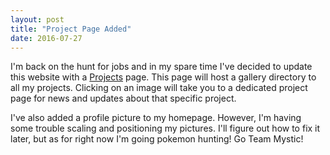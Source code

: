 ```yaml
---
layout: post
title: "Project Page Added"
date: 2016-07-27
---
```


I'm back on the hunt for jobs and in my spare time I've decided to update this website with a [Projects](/projects) page. 
This page will host a gallery directory to all my projects. Clicking on an image will take you to a dedicated project page for news and updates about that specific project.

I've also added a profile picture to my homepage. However, I'm having some trouble scaling and positioning my pictures.
I'll figure out how to fix it later, but as for right now I'm going pokemon hunting! Go Team Mystic!
